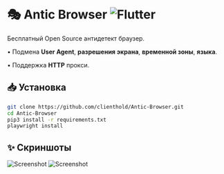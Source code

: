 # 🎭 Antic Browser ![Flutter](https://img.shields.io/badge/Flutter-%2302569B.svg?style=for-the-badge&logo=Flutter&logoColor=white)
Бесплатный Open Source антидетект браузер. 

• Подмена **User Agent**, **разрешения экрана**, **временной зоны**, **языка**.

• Поддержка **HTTP** прокси.

## 📥 Установка
```sh
git clone https://github.com/clienthold/Antic-Browser.git
cd Antic-Browser
pip3 install -r requirements.txt
playwright install
```

## ✨ Скриншоты
![Screenshot](https://github.com/user-attachments/assets/1af0a573-7f7f-416e-95f2-635cb7186fb6)
![Screenshot](https://github.com/user-attachments/assets/cd3cb1ae-e1c7-420e-803f-5df0a7381ab2)
